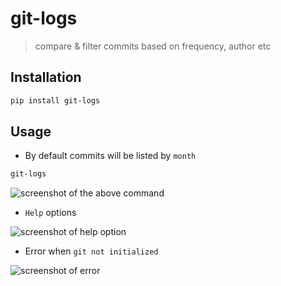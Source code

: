 # git-logs
> compare & filter commits based on frequency, author etc

## Installation 
```bash
pip install git-logs
```

## Usage 

- By default commits will be listed by `month`
```bash
git-logs 
```

![screenshot of the above command](https://drive.google.com/uc?export=view&id=1Fdy5Ss-p_UFQkOw4m3s2Nt0ZLO2cpIKZ)

- `Help` options

![screenshot of help option](https://drive.google.com/uc?export=view&id=1f1BBdjqhgvothkYuqa3g90y_QXnwibgJ)

- Error when `git not initialized` 

![screenshot of error](https://drive.google.com/uc?export=view&id=1osLBAab1dG-ckwULQ4Xe6DAGAg5VI1rc)


